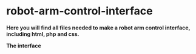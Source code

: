 # robot-arm-control-interface
**Here you will find all files needed to make a robot arm control interface, including html, php and css.**

**The interface**

